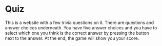 # Quiz
This is a website with a few trivia questions on it. There are questions and answer choices underneath. You have five answer choices and you have to select which one you think is the correct answer by pressing the button next to the answer. At the end, the game will show you your score.